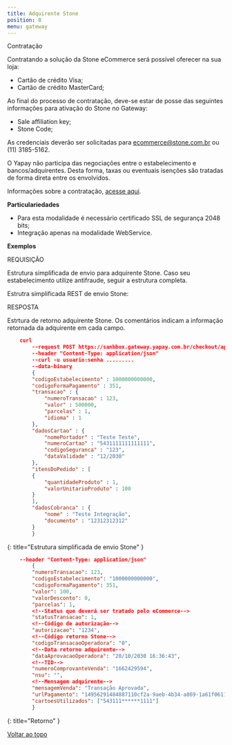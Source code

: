 ```yaml
---
title: Adquirente Stone
position: 8
menu: gateway
---
```



Contratação

Contratando a solução da Stone eCommerce será possível oferecer na sua loja:

* Cartão de crédito Visa;
* Cartão de crédito MasterCard;

Ao final do processo de contratação, deve-se estar de posse das seguintes informações para ativação do Stone no Gateway:

* Sale affiliation key;
* Stone Code;

As credenciais deverão ser solicitadas para ecommerce@stone.com.br ou (11) 3185-5162.

O Yapay não participa das negociações entre o estabelecimento e bancos/adquirentes. Desta forma, taxas ou eventuais isenções são tratadas de forma direta entre os envolvidos.

Informações sobre a contratação, <a href="https://stone-pagamentos.typeform.com/to/A4caIq" target="_blank" class="linkPadraoVerde">acesse aqui</a>.

**Particulariedades**

* Para esta modalidade é necessário certificado SSL de segurança 2048 bits;
* Integração apenas na modalidade WebService.


**Exemplos**

REQUISIÇÃO

Estrutura simplificada de envio para adquirente Stone. Caso seu estabelecimento utilize antifraude, seguir a estrutura completa.


Estrutra simplificada REST de envio Stone:


RESPOSTA

Estrtura de retorno adquirente Stone. Os comentários indicam a informação retornada da adquirente em cada campo.

~~~json
    curl
        --request POST https://sanbbox.gateway.yapay.com.br/checkout/api/v3/transacao
        --header "Content-Type: application/json"
        --curl -u usuario:senha .........
        --data-binary
        {
        "codigoEstabelecimento" : 1000000000000,
        "codigoFormaPagamento" : 351,
        "transacao" : {
            "numeroTransacao" : 123,
            "valor" : 500000,
            "parcelas" : 1,
            "idioma" : 1
        },
        "dadosCartao" : {
            "nomePortador" : "Teste Teste",
            "numeroCartao" : "5431111111111111",
            "codigoSeguranca" : "123",
            "dataValidade" : "12/2030"
        },
        "itensDoPedido" : [
        {
            "quantidadeProduto" : 1,
            "valorUnitarioProduto" : 100
        }
        ],
        "dadosCobranca" : {
            "nome" : "Teste Integração",
            "documento" : "12312312312"
        }
        }

~~~
{: title="Estrutura simplificada de envio Stone" }

~~~json
    --header "Content-Type: application/json"
        {
        "numeroTransacao": 123,
        "codigoEstabelecimento": "1000000000000",
        "codigoFormaPagamento": 351,
        "valor": 100,
        "valorDesconto": 0,
        "parcelas": 1,
        <!--Status que deverá ser tratado pelo eCommerce-->
        "statusTransacao": 1,
        <!--Código de autorização-->
        "autorizacao": "1234",
        <!--Código retorno Stone-->
        "codigoTransacaoOperadora": "0",
        <!--Data retorno adquirente-->
        "dataAprovacaoOperadora": "20/10/2030 16:36:43",
        <!--TID-->
        "numeroComprovanteVenda": "1662429594",
        "nsu": "",
        <!--Mensagem adquirente-->
        "mensagemVenda": "Transação Aprovada",
        "urlPagamento": "14956291484887110cf2a-9aeb-4b34-a869-1a61f0611b66",
        "cartoesUtilizados": ["543111******1111"]
        }
~~~
{: title="Retorno" }



<div class="voltar-ao-topo"><a href="#"><i class="fa fa-arrow-up" aria-hidden="true"></i>Voltar ao topo</a></div>